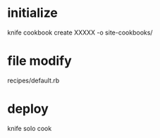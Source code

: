 # initialize
knife cookbook create XXXXX -o site-cookbooks/

# file modify
recipes/default.rb

# deploy
knife solo cook <ssh>
